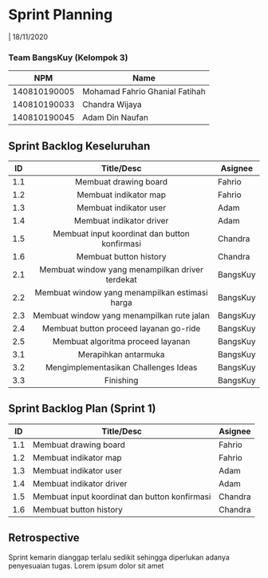 # Sprint Planning

| 18/11/2020

### Team BangsKuy (Kelompok 3)

| NPM          | Name                           |
| ------------ | ------------------------------ |
| 140810190005 | Mohamad Fahrio Ghanial Fatihah |
| 140810190033 | Chandra Wijaya                 |
| 140810190045 | Adam Din Naufan                |

## Sprint Backlog Keseluruhan

| ID  | Title/Desc                                           | Asignee  |
| --- | :--------------------------------------------------: | -------- |
| 1.1 | Membuat drawing board                                | Fahrio   |
| 1.2 | Membuat indikator map                                | Fahrio   |
| 1.3 | Membuat indikator user                               | Adam     |
| 1.4 | Membuat indikator driver                             | Adam     |
| 1.5 | Membuat input koordinat dan button konfirmasi        | Chandra  |
| 1.6 | Membuat button history                               | Chandra  |
| 2.1 | Membuat window yang menampilkan driver terdekat      | BangsKuy |
| 2.2 | Membuat window yang menampilkan estimasi harga       | BangsKuy |
| 2.3 | Membuat window yang menampilkan rute jalan           | BangsKuy |
| 2.4 | Membuat button proceed layanan go-ride               | BangsKuy |
| 2.5 | Membuat algoritma proceed layanan                    | BangsKuy |
| 3.1 | Merapihkan antarmuka                                 | BangsKuy |
| 3.2 | Mengimplementasikan Challenges Ideas                 | BangsKuy |               
| 3.3 | Finishing                                            | BangsKuy |


## Sprint Backlog Plan (Sprint 1)

| ID  | Title/Desc                                           | Asignee  |
| --- | ---------------------------------------------------- | -------- |
| 1.1 | Membuat drawing board                                | Fahrio   |
| 1.2 | Membuat indikator map                                | Fahrio   |
| 1.3 | Membuat indikator user                               | Adam     |
| 1.4 | Membuat indikator driver                             | Adam     |
| 1.5 | Membuat input koordinat dan button konfirmasi        | Chandra  |
| 1.6 | Membuat button history                               | Chandra  |

## Retrospective

Sprint kemarin dianggap terlalu sedikit sehingga diperlukan adanya penyesuaian tugas. Lorem ipsum dolor sit amet
